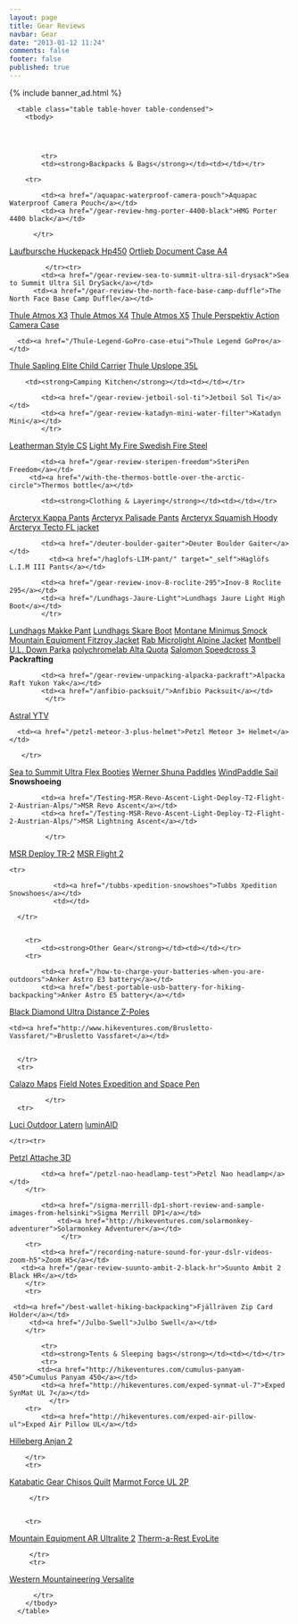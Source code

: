 ```yaml
---
layout: page
title: Gear Reviews
navbar: Gear
date: "2013-01-12 11:24"
comments: false
footer: false
published: true
---
```


{% include banner_ad.html %}

<div class="table">

      <table class="table table-hover table-condensed">
        <tbody>




            <tr>
            <td><strong>Backpacks & Bags</strong></td><td></td></tr>

        <tr>

            <td><a href="/aquapac-waterproof-camera-pouch">Aquapac Waterproof Camera Pouch</a></td>
            <td><a href="/gear-review-hmg-porter-4400-black">HMG Porter 4400 black</a></td>

          </tr>  

   <tr>
   <td><a href="/gear-review-laufbursche-huckepack-hp450">Laufbursche Huckepack Hp450</a></td>
             <td><a href="/gear-review-ortlieb-document-case-a4">Ortlieb Document Case A4</a></td>

             </tr><tr>
            <td><a href="/gear-review-sea-to-summit-ultra-sil-drysack">Sea to Summit Ultra Sil DrySack</a></td>
          <td><a href="/gear-review-the-north-face-base-camp-duffle">The North Face Base Camp Duffle</a></td>

 </tr>

<tr>
             <td><a href="/Thule-Atmos-X3">Thule Atmos X3</a></td>
             <td><a href="/Thule-Atmos-X4/">Thule Atmos X4</a></td>
             </tr>
             <tr>
 <td><a href="/Thule-X5/">Thule Atmos X5</a></td>
<td><a href="/thule-Perspektiv-action-camera-case">Thule Perspektiv Action Camera Case</a></td>
</tr>

<tr>




      <td><a href="/Thule-Legend-GoPro-case-etui">Thule Legend GoPro</a></td>

<td><a href="/Thule-Sapling-Elite-Child-Carrier">Thule Sapling Elite Child Carrier</a></td>


 </tr>
<td><a href="/thule-upslope-35l">Thule Upslope 35L</a></td>
<td></td>


<tr>

        <td><strong>Camping Kitchen</strong></td><td></td></tr>

 <tr>

            <td><a href="/gear-review-jetboil-sol-ti">Jetboil Sol Ti</a></td>
            <td><a href="/gear-review-katadyn-mini-water-filter">Katadyn Mini</a></td>
            </tr>

 <tr>
            <td><a href="/leatherman-style-cs">Leatherman Style CS</a></td>
            	<td><a href="/my-three-favourite-hiking-items">Light My Fire Swedish Fire Steel</a></td>

</tr>

 <tr>

            <td><a href="/gear-review-steripen-freedom">SteriPen Freedom</a></td>
         <td><a href="/with-the-thermos-bottle-over-the-arctic-circle">Thermos bottle</a></td>

  </tr>









  <tr>

            <td><strong>Clothing & Layering</strong></td><td></td></tr>

<tr>
            <td><a href="/arcteryx-kappa-pant">Arcteryx Kappa Pants</a></td>
            <td><a href="/gear-review-arcteryx-palisade-pants">Arcteryx Palisade Pants</a></td>
             </tr>

<tr>
   		<td><a href="/gear-review-arcteryx-squamish-hoody">Arcteryx Squamish Hoody</a></td>
   		    <td><a href="/arcteryx-tecto-fl-jacket">Arcteryx Tecto FL jacket</a></td>
 </tr>

<tr>


            <td><a href="/deuter-boulder-gaiter">Deuter Boulder Gaiter</a></td>
              <td><a href="/haglofs-LIM-pant/" target="_self">Haglöfs L.I.M III Pants</a></td>

</tr>

 <tr>

            <td><a href="/gear-review-inov-8-roclite-295">Inov-8 Roclite 295</a></td>
            <td><a href="/Lundhags-Jaure-Light">Lundhags Jaure Light High Boot</a></td>
            </tr>

 <tr>
 <td><a href="/lundhags-makke-pant/">Lundhags Makke Pant</a></td>
 <td><a href="/lundhags-skare-boot/">Lundhags Skare Boot</a></td>

</tr>
 <tr>
 <td><a href="/gear-review-montane-minimus-smock">Montane Minimus Smock</a></td>

 <td><a href="/Mountain-Equipment-Fitzroy-Jacket/">Mountain Equipment Fitzroy Jacket</a></td>
</tr>
<tr>

<td><a href="/hiking-gear-rab-alpine-mircrolight">Rab Microlight Alpine Jacket</a></td>
        	<td><a href="/gear-review-montbell-u-dot-l-down-parka">Montbell U.L. Down Parka</a></td>


   </tr>
    <tr>
    <td><a href="http://hikeventures.com/polychromelab-alta-quota/" target="_self">polychromelab Alta Quota</a></td>
            <td><a href="http://hikeventures.com/salomon-speedcross-3/" target="_self">Salomon Speedcross 3</a></td>


  </tr>







<tr>
        <td><strong>Packrafting</strong></td><td></td></tr>
          <tr>

            <td><a href="/gear-review-unpacking-alpacka-packraft">Alpacka Raft Yukon Yak</a></td>
            <td><a href="/anfibio-packsuit/">Anfibio Packsuit</a></td>
             </tr>
<tr>
            <td><a href="/astral-ytv">Astral YTV</a></td>


      <td><a href="/petzl-meteor-3-plus-helmet">Petzl Meteor 3+ Helmet</a></td>

       </tr>
<tr>
      <td><a href="/Sea-to-Summit-Ultra-Flex-Booties">Sea to Summit Ultra Flex Booties</a></td>
      <td><a href="/gear-preview-werner-shuna-paddles">Werner Shuna Paddles</a></td>
</tr>
<tr>
      <td><a href="/windpaddle-sails-for-packrafting">WindPaddle Sail</a></td>
      <td></td>

</tr>


<tr>
        	<td><strong>Snowshoeing</strong></td><td></td></tr>
        <tr>

            <td><a href="/Testing-MSR-Revo-Ascent-Light-Deploy-T2-Flight-2-Austrian-Alps/">MSR Revo Ascent</a></td>
            <td><a href="/Testing-MSR-Revo-Ascent-Light-Deploy-T2-Flight-2-Austrian-Alps/">MSR Lightning Ascent</a></td>

             </tr>
<tr>
            <td><a href="/Testing-MSR-Revo-Ascent-Light-Deploy-T2-Flight-2-Austrian-Alps/">MSR Deploy TR-2</a></td>
            <td><a href="/Testing-MSR-Revo-Ascent-Light-Deploy-T2-Flight-2-Austrian-Alps/">MSR Flight 2</a></td>
      </tr>

    <tr>

               <td><a href="/tubbs-xpedition-snowshoes">Tubbs Xpedition Snowshoes</a></td>
               <td></td>

      </tr>


        <tr>
        	<td><strong>Other Gear</strong></td><td></td></tr>
        <tr>

            <td><a href="/how-to-charge-your-batteries-when-you-are-outdoors">Anker Astro E3 battery</a></td>
            <td><a href="/best-portable-usb-battery-for-hiking-backpacking">Anker Astro E5 battery</a></td>
 </tr>
      <tr>
            <td><a href="/gear-review-black-diamond-ultra-distance-z-pole">Black Diamond Ultra Distance Z-Poles</a></td>

    <td><a href="http://www.hikeventures.com/Brusletto-Vassfaret/">Brusletto Vassfaret</a></td>


      </tr>
      <tr>
<td><a href="http://hikeventures.com/waterproof-maps">Calazo Maps</a></td>
            <td><a href="/field-notes-expedition-and-space-pen">Field Notes Expedition and Space Pen</a></td>

             </tr>
      <tr>
<td><a href="/luci-r-outdoor-not-a-toy">Luci Outdoor Latern</a></td>
                       <td><a href="http://hikeventures.com/luminaid">luminAID</a></td>


	</tr><tr>
<td><a href="/petzl-attache-3d">Petzl Attache 3D</a></td>

            <td><a href="/petzl-nao-headlamp-test">Petzl Nao headlamp</a></td>
        </tr>







<tr>

            <td><a href="/sigma-merrill-dp1-short-review-and-sample-images-from-helsinki">Sigma Merrill DP1</a></td>
             	<td><a href="http://hikeventures.com/solarmonkey-adventurer">Solarmonkey Adventurer</a></td>
             	 </tr>
        <tr>
        	<td><a href="/recording-nature-sound-for-your-dslr-videos-zoom-h5">Zoom H5</a></td>   
       <td><a href="/gear-review-suunto-ambit-2-black-hr">Suunto Ambit 2 Black HR</a></td>
        </tr>
        <tr>

	 <td><a href="/best-wallet-hiking-backpacking">Fjällräven Zip Card Holder</a></td>
         <td><a href="/Julbo-Swell">Julbo Swell</a></td>
        </tr>

            <tr>
            <td><strong>Tents & Sleeping bags</strong></td><td></td></tr>
            <tr>
           <td><a href="http://hikeventures.com/cumulus-panyam-450">Cumulus Panyam 450</a></td>
            <td><a href="http://hikeventures.com/exped-synmat-ul-7">Exped SynMat UL 7</a></td>
              </tr>
        <tr>
            <td><a href="http://hikeventures.com/exped-air-pillow-ul">Exped Air Pillow UL</a></td>
<td><a href="/gear-review-hilleberg-anjan-for-the-summer">Hilleberg Anjan 2</a></td>

        </tr>
        <tr>

<td><a href="/gear-review-katabatic-gear-chisos">Katabatic Gear Chisos Quilt</a></td>
              <td><a href="/Marmot-Force-UL-2P/" target="_self">Marmot Force UL 2P</a></td>



         </tr>


        <tr>

  <td><a href="/mountain-equipment-ar-ultralite-2/" target="_self">Mountain Equipment AR Ultralite 2</a></td>
            <td><a href="http://www.hikeventures.com/Therm-a-Rest-EvoLite/">Therm-a-Rest EvoLite</a></td>


         </tr>
         <tr>

   <td><a href="/western-mountaineering-versalite/" target="_self">Western Mountaineering Versalite</a></td>
             <td></td>


          </tr>
        </tbody>
      </table>
</div>
